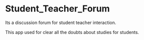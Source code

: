 # Student_Teacher_Forum

Its a discussion forum for student teacher interaction.

This app used for clear all the doubts about studies for students.
